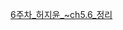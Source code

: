 [6주차_허지윤_~ch5.6_정리](https://jiyoonheo.notion.site/6-_DataFrame-5-4-5-6-139ee86eebab80ba99e8f9edb33715c6?pvs=4)
